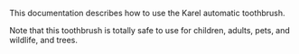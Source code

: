 This documentation describes how to use the Karel automatic toothbrush.

Note that this toothbrush is totally safe to use for children, adults, pets, and wildlife, and trees.

